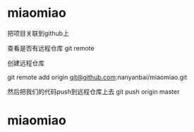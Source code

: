# miaomiao

把项目关联到github上

查看是否有远程仓库
git  remote

创建远程仓库

git  remote add   origin  git@github.com:nanyanbai/miaomiao.git

然后把我们的代码push到远程仓库上去 
git  push  origin  master




# miaomiao
